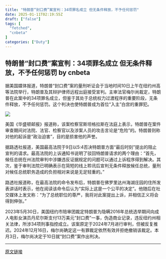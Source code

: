 ```yaml
---
title: "特朗普“封口费”案宣判：34项罪名成立 但无条件释放，不予任何惩罚"
date: 2025-01-11T02:19:55Z
draft: ["false"]
tags: [
  "fetched",
  "cnbeta"
]
categories: ["Duty"]
---
```

特朗普“封口费”案宣判：34项罪名成立 但无条件释放，不予任何惩罚 by cnbeta
------
<div style="margin-top:10px" class="content" id="artibody"><p>据美国媒体报道，特朗普“封口费”案的量刑听证会于当地时间10日上午在纽约州高等法院举行，特朗普及其辩护律师远程出庭接受宣判。主审法官梅尔尚裁定，特朗普在此案中的34项罪名成立，但鉴于其处于总统权力过渡程序的重要阶段，无条件释放，不予任何惩罚。这个判决也使特朗普成为首位“入主”白宫的重罪犯。</p><div class="article-global"></div><p><a href="https://n.sinaimg.cn/finance/crawl/117/w550h367/20241228/93c2-79ae8e9c3e4df625fcee73a37ce6c71c.png" target="_blank"><img src="https://n.sinaimg.cn/finance/crawl/117/w550h367/20241228/93c2-79ae8e9c3e4df625fcee73a37ce6c71c.png"></a></p><p>美国《华盛顿邮报》报道称，该案检察官斯坦格拉斯在法庭上表示，特朗普在案件审查期间对法院、法官、检察官以及涉案人员的攻击言论是“危险”的。特朗普则称对他的起诉是“政治迫害”，目的是损害他的声誉。</p><p>据路透社报道，美国最高法院于9日以5∶4否决特朗普方面“最后时刻”提出的阻止宣判的请求。最高法院的上诉通知书说明了驳回特朗普请求的两个理由：“首先，候任总统在州法院审判中涉嫌违反证据规定的问题可以通过上诉程序得到解决。其次，鉴于审判法院已明确表示在简短的线上聆讯后宣判无条件释放候任总统，量刑对候任总统职务造成的负担相对来说是无足轻重的。”</p><p>路透社报道称，在最高法院的命令发布后，特朗普在佛罗里达州海湖庄园的住所发表讲话时表示，他在阅读该命令后认为“实际上这是一个公平的决定”。他随后在社交媒体上发文称：“为了总统职位的尊严，我将对此案提出上诉，并相信正义将会得到伸张。”</p><p>2023年5月30日，美国纽约市陪审团裁定特朗普为隐瞒2016年总统选举期间向成人电影女演员丹尼尔斯支付13万美元“封口费”一事，伪造商业记录，违反纽约州相关法律，所涉34项刑事指控成立。该案原定于2024年7月进行审判，但被反复推迟。2024年12月16日，梅尔尚确定这一有罪裁定依然有效并拒绝撤销该裁定。本月3日，梅尔尚决定于10日就“封口费”案作出判决。</p></div>  
<hr>
<a href="https://m.cnbeta.com.tw/wap/view/1470230.htm",target="_blank" rel="noopener noreferrer">原文链接</a>
